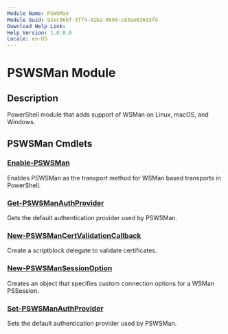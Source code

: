 ```yaml
---
Module Name: PSWSMan
Module Guid: 92ec96bf-3ff4-41b2-8694-cd3ee636d3fd
Download Help Link: 
Help Version: 1.0.0.0
Locale: en-US
---
```


# PSWSMan Module
## Description
PowerShell module that adds support of WSMan on Linux, macOS, and Windows.

## PSWSMan Cmdlets
### [Enable-PSWSMan](Enable-PSWSMan.md)
Enables PSWSMan as the transport method for WSMan based transports in PowerShell.

### [Get-PSWSManAuthProvider](Get-PSWSManAuthProvider.md)
Gets the default authentication provider used by PSWSMan.

### [New-PSWSManCertValidationCallback](New-PSWSManCertValidationCallback.md)
Create a scriptblock delegate to validate certificates.

### [New-PSWSManSessionOption](New-PSWSManSessionOption.md)
Creates an object that specifies custom connection options for a WSMan PSSession.

### [Set-PSWSManAuthProvider](Set-PSWSManAuthProvider.md)
Sets the default authentication provider used by PSWSMan.

